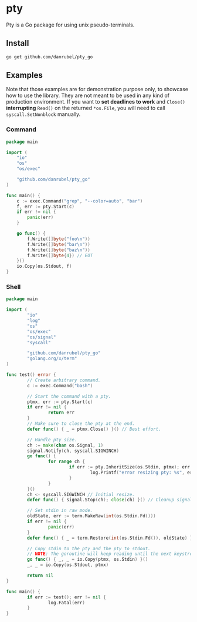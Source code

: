 # pty

Pty is a Go package for using unix pseudo-terminals.

## Install

```sh
go get github.com/danrubel/pty_go
```

## Examples

Note that those examples are for demonstration purpose only, to showcase how to use the library. They are not meant to be used in any kind of production environment. If you want to **set deadlines to work** and `Close()` **interrupting** `Read()` on the returned `*os.File`, you will need to call `syscall.SetNonblock` manually.

### Command

```go
package main

import (
	"io"
	"os"
	"os/exec"

	"github.com/danrubel/pty_go"
)

func main() {
	c := exec.Command("grep", "--color=auto", "bar")
	f, err := pty.Start(c)
	if err != nil {
		panic(err)
	}

	go func() {
		f.Write([]byte("foo\n"))
		f.Write([]byte("bar\n"))
		f.Write([]byte("baz\n"))
		f.Write([]byte{4}) // EOT
	}()
	io.Copy(os.Stdout, f)
}
```

### Shell

```go
package main

import (
        "io"
        "log"
        "os"
        "os/exec"
        "os/signal"
        "syscall"

        "github.com/danrubel/pty_go"
        "golang.org/x/term"
)

func test() error {
        // Create arbitrary command.
        c := exec.Command("bash")

        // Start the command with a pty.
        ptmx, err := pty.Start(c)
        if err != nil {
                return err
        }
        // Make sure to close the pty at the end.
        defer func() { _ = ptmx.Close() }() // Best effort.

        // Handle pty size.
        ch := make(chan os.Signal, 1)
        signal.Notify(ch, syscall.SIGWINCH)
        go func() {
                for range ch {
                        if err := pty.InheritSize(os.Stdin, ptmx); err != nil {
                                log.Printf("error resizing pty: %s", err)
                        }
                }
        }()
        ch <- syscall.SIGWINCH // Initial resize.
        defer func() { signal.Stop(ch); close(ch) }() // Cleanup signals when done.

        // Set stdin in raw mode.
        oldState, err := term.MakeRaw(int(os.Stdin.Fd()))
        if err != nil {
                panic(err)
        }
        defer func() { _ = term.Restore(int(os.Stdin.Fd()), oldState) }() // Best effort.

        // Copy stdin to the pty and the pty to stdout.
        // NOTE: The goroutine will keep reading until the next keystroke before returning.
        go func() { _, _ = io.Copy(ptmx, os.Stdin) }()
        _, _ = io.Copy(os.Stdout, ptmx)

        return nil
}

func main() {
        if err := test(); err != nil {
                log.Fatal(err)
        }
}
```
